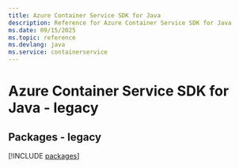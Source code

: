 ```yaml
---
title: Azure Container Service SDK for Java
description: Reference for Azure Container Service SDK for Java
ms.date: 09/15/2025
ms.topic: reference
ms.devlang: java
ms.service: containerservice
---
```

# Azure Container Service SDK for Java - legacy
## Packages - legacy
[!INCLUDE [packages](container-service-index.md)]